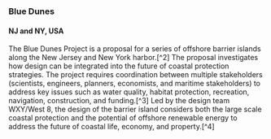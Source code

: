 ### Blue Dunes
#### NJ and NY, USA

The Blue Dunes Project is a proposal for a series of offshore barrier islands along the New Jersey and New York harbor.[^2] The proposal investigates how design can be integrated into the future of coastal protection strategies. The project requires coordination between multiple stakeholders (scientists, engineers, planners, economists, and maritime stakeholders) to address key issues such as water quality, habitat protection, recreation, navigation, construction, and funding.[^3] Led by the design team WXY/West 8, the design of the barrier island considers both the large scale coastal protection and the potential of offshore renewable energy to address the future of coastal life, economy, and property.[^4]